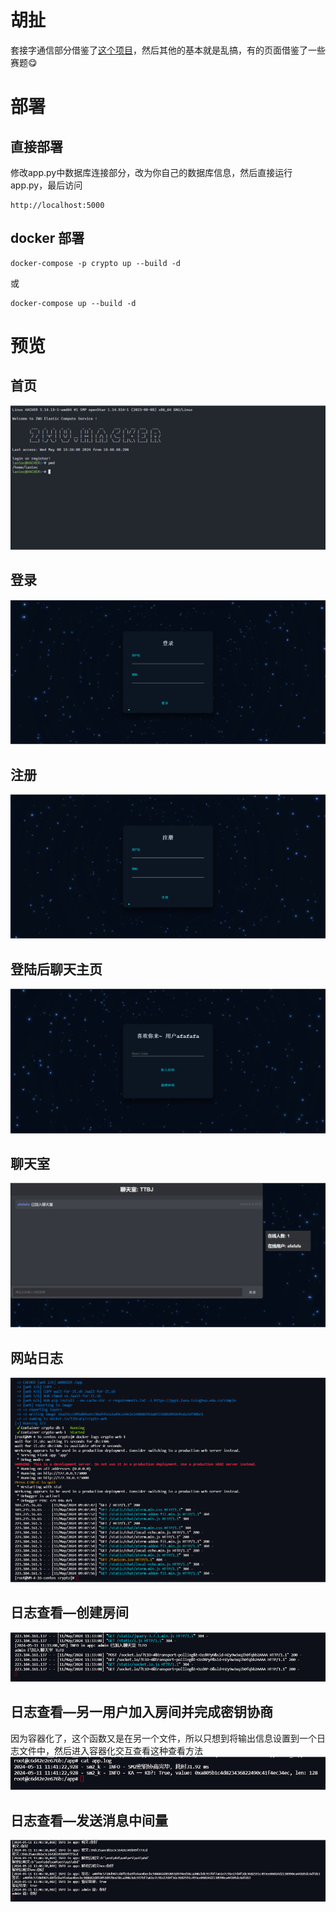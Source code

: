 # 胡扯
套接字通信部分借鉴了[这个项目](https://github.com/techwithtim/Python-Live-Chat-App)，然后其他的基本就是乱搞，有的页面借鉴了一些赛题😋
#  部署
## 直接部署
修改app.py中数据库连接部分，改为你自己的数据库信息，然后直接运行app.py，最后访问
```
http://localhost:5000
```
## docker 部署
```
docker-compose -p crypto up --build -d
```
或
```
docker-compose up --build -d
```
# 预览
## 首页
![](/img/图片1.png)
## 登录
![2](.\img\图片2.png)

## 注册
![](.\img\图片3.png)
## 登陆后聊天主页
![](.\img\图片4.png)
## 聊天室
![](.\img\图片5.png)
## 网站日志
![](.\img\图片7.png)
## 日志查看—创建房间
![](.\img\图片8.png)
## 日志查看—另一用户加入房间并完成密钥协商
因为容器化了，这个函数又是在另一个文件，所以只想到将输出信息设置到一个日志文件中，然后进入容器化交互查看这种查看方法
![](.\img\图片9.png)
## 日志查看—发送消息中间量
![](.\img\图片10.png)
